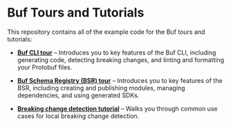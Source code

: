 # Buf Tours and Tutorials

This repository contains all of the example code for the Buf tours and tutorials:

- **[Buf CLI tour][buf-cli]** – Introduces you to key features of the Buf CLI, including generating code, detecting
  breaking changes, and linting and formatting your Protobuf files.

- **[Buf Schema Registry (BSR) tour][bsr]** – Introduces you to key features of the BSR, including creating and
  publishing modules, managing dependencies, and using generated SDKs.

- **[Breaking change detection tutorial][breaking]** – Walks you through common use cases for local breaking change
  detection.

[buf-cli]: https://buf.build/docs/tutorials/getting-started-with-buf-cli
[bsr]: https://buf.build/docs/tutorials/getting-started-with-bsr
[breaking]: https://buf.build/docs/breaking/tutorial
